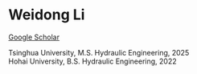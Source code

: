 # Weidong Li

[Google Scholar](https://scholar.google.com/citations?hl=en&user=__SgxEQAAAAJ&view_op=list_works&sortby=pubdate)

Tsinghua University, M.S. Hydraulic Engineering, 2025  
Hohai University, B.S. Hydraulic Engineering, 2022
